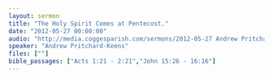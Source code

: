 ```yaml
---
layout: sermon
title: "The Holy Spirit Comes at Pentecost."
date: "2012-05-27 00:00:00"
audio: "http://media.coggesparish.com/sermons/2012-05-27 Andrew Pritchard-Keens.mp3"
speaker: "Andrew Pritchard-Keens"
files: [""]
bible_passages: ["Acts 1:21 - 2:21","John 15:26 - 16:16"]
---
```

